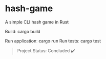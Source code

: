 # hash-game
A simple CLI hash game in Rust

Build: cargo build

Run application: cargo run
Run tests: cargo test

> Project Status: Concluded :heavy_check_mark:
